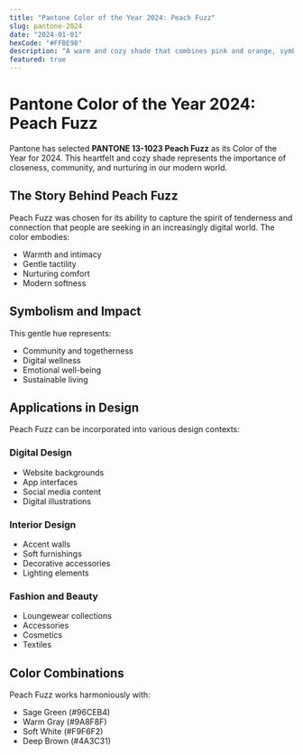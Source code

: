 ```yaml
---
title: "Pantone Color of the Year 2024: Peach Fuzz"
slug: pantone-2024
date: "2024-01-01"
hexCode: "#FFBE98"
description: "A warm and cozy shade that combines pink and orange, symbolizing tenderness, community, and nurturing in our modern world."
featured: true
---
```


# Pantone Color of the Year 2024: Peach Fuzz

Pantone has selected **PANTONE 13-1023 Peach Fuzz** as its Color of the Year for 2024. This heartfelt and cozy shade represents the importance of closeness, community, and nurturing in our modern world.

## The Story Behind Peach Fuzz

Peach Fuzz was chosen for its ability to capture the spirit of tenderness and connection that people are seeking in an increasingly digital world. The color embodies:

- Warmth and intimacy
- Gentle tactility
- Nurturing comfort
- Modern softness

## Symbolism and Impact

This gentle hue represents:
- Community and togetherness
- Digital wellness
- Emotional well-being
- Sustainable living

## Applications in Design

Peach Fuzz can be incorporated into various design contexts:

### Digital Design
- Website backgrounds
- App interfaces
- Social media content
- Digital illustrations

### Interior Design
- Accent walls
- Soft furnishings
- Decorative accessories
- Lighting elements

### Fashion and Beauty
- Loungewear collections
- Accessories
- Cosmetics
- Textiles

## Color Combinations

Peach Fuzz works harmoniously with:

- Sage Green (#96CEB4)
- Warm Gray (#9A8F8F)
- Soft White (#F9F6F2)
- Deep Brown (#4A3C31)